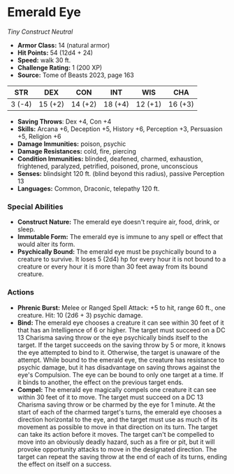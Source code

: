 # Emerald Eye

*Tiny* *Construct* *Neutral*

- **Armor Class:** 14 (natural armor)
- **Hit Points:** 54 (12d4 + 24)
- **Speed:** walk 30 ft.
- **Challenge Rating:** 1 (200 XP)
- **Source:** Tome of Beasts 2023, page 163

| STR | DEX | CON | INT | WIS | CHA |
| --- | --- | --- | --- | --- | --- |
| 3 (-4) | 15 (+2) | 14 (+2) | 18 (+4) | 12 (+1) | 16 (+3) |

- **Saving Throws**: Dex +4, Con +4
- **Skills:** Arcana +6, Deception +5, History +6, Perception +3, Persuasion +5, Religion +6
- **Damage Immunities:** poison, psychic
- **Damage Resistances:** cold, fire, piercing
- **Condition Immunities:** blinded, deafened, charmed, exhaustion, frightened, paralyzed, petrified, poisoned, prone, unconscious
- **Senses:** blindsight 120 ft. (blind beyond this radius), passive Perception 13
- **Languages:** Common, Draconic, telepathy 120 ft.

### Special Abilities

- **Construct Nature:** The emerald eye doesn't require air, food, drink, or sleep.
- **Immutable Form:** The emerald eye is immune to any spell or effect that would alter its form.
- **Psychically Bound:** The emerald eye must be psychically bound to a creature to survive. It loses 5 (2d4) hp for every hour it is not bound to a creature or every hour it is more than 30 feet away from its bound creature.

### Actions

- **Phrenic Burst:** Melee or Ranged Spell Attack: +5 to hit, range 60 ft., one creature. Hit: 10 (2d6 + 3) psychic damage.
- **Bind:** The emerald eye chooses a creature it can see within 30 feet of it that has an Intelligence of 6 or higher. The target must succeed on a DC 13 Charisma saving throw or the eye psychically binds itself to the target. If the target succeeds on the saving throw by 5 or more, it knows the eye attempted to bind to it. Otherwise, the target is unaware of the attempt. While bound to the emerald eye, the creature has resistance to psychic damage, but it has disadvantage on saving throws against the eye's Compulsion. The eye can be bound to only one target at a time. If it binds to another, the effect on the previous target ends.
- **Compel:** The emerald eye magically compels one creature it can see within 30 feet of it to move. The target must succeed on a DC 13 Charisma saving throw or be charmed by the eye for 1 minute. At the start of each of the charmed target's turns, the emerald eye chooses a direction horizontal to the eye, and the target must use as much of its movement as possible to move in that direction on its turn. The target can take its action before it moves. The target can't be compelled to move into an obviously deadly hazard, such as a fire or pit, but it will provoke opportunity attacks to move in the designated direction. The target can repeat the saving throw at the end of each of its turns, ending the effect on itself on a success.

